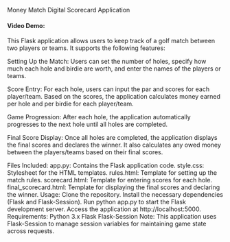 Money Match Digital Scorecard Application

#### Video Demo: <URL HERE>

This Flask application allows users to keep track of a golf match between two players or teams. It supports the following features:

Setting Up the Match: Users can set the number of holes, specify how much each hole and birdie are worth, and enter the names of the players or teams.

Score Entry: For each hole, users can input the par and scores for each player/team. Based on the scores, the application calculates money earned per hole and per birdie for each player/team.

Game Progression: After each hole, the application automatically progresses to the next hole until all holes are completed.

Final Score Display: Once all holes are completed, the application displays the final scores and declares the winner. It also calculates any owed money between the players/teams based on their final scores.

Files Included:
app.py: Contains the Flask application code.
style.css: Stylesheet for the HTML templates.
rules.html: Template for setting up the match rules.
scorecard.html: Template for entering scores for each hole.
final_scorecard.html: Template for displaying the final scores and declaring the winner.
Usage:
Clone the repository.
Install the necessary dependencies (Flask and Flask-Session).
Run python app.py to start the Flask development server.
Access the application at http://localhost:5000.
Requirements:
Python 3.x
Flask
Flask-Session
Note:
This application uses Flask-Session to manage session variables for maintaining game state across requests.
